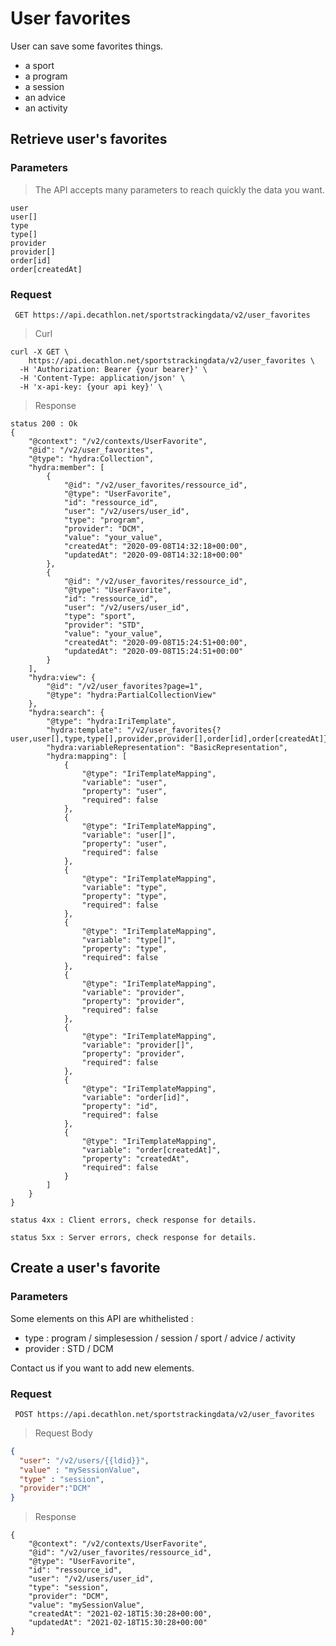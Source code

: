 # User favorites

User can save some favorites things.

* a sport
* a program 
* a session 
* an advice
* an activity



## Retrieve user's favorites

### Parameters

> The API accepts many parameters to reach quickly the data you want.

```
user
user[]
type
type[]
provider
provider[]
order[id]
order[createdAt]
```


### Request

` GET https://api.decathlon.net/sportstrackingdata/v2/user_favorites`
 

> Curl

```shell
curl -X GET \
    https://api.decathlon.net/sportstrackingdata/v2/user_favorites \
  -H 'Authorization: Bearer {your bearer}' \
  -H 'Content-Type: application/json' \
  -H 'x-api-key: {your api key}' \
```


> Response

```
status 200 : Ok
{
    "@context": "/v2/contexts/UserFavorite",
    "@id": "/v2/user_favorites",
    "@type": "hydra:Collection",
    "hydra:member": [
        {
            "@id": "/v2/user_favorites/ressource_id",
            "@type": "UserFavorite",
            "id": "ressource_id",
            "user": "/v2/users/user_id",
            "type": "program",
            "provider": "DCM",
            "value": "your_value",
            "createdAt": "2020-09-08T14:32:18+00:00",
            "updatedAt": "2020-09-08T14:32:18+00:00"
        },
        {
            "@id": "/v2/user_favorites/ressource_id",
            "@type": "UserFavorite",
            "id": "ressource_id",
            "user": "/v2/users/user_id",
            "type": "sport",
            "provider": "STD",
            "value": "your_value",
            "createdAt": "2020-09-08T15:24:51+00:00",
            "updatedAt": "2020-09-08T15:24:51+00:00"
        }
    ],
    "hydra:view": {
        "@id": "/v2/user_favorites?page=1",
        "@type": "hydra:PartialCollectionView"
    },
    "hydra:search": {
        "@type": "hydra:IriTemplate",
        "hydra:template": "/v2/user_favorites{?user,user[],type,type[],provider,provider[],order[id],order[createdAt]}",
        "hydra:variableRepresentation": "BasicRepresentation",
        "hydra:mapping": [
            {
                "@type": "IriTemplateMapping",
                "variable": "user",
                "property": "user",
                "required": false
            },
            {
                "@type": "IriTemplateMapping",
                "variable": "user[]",
                "property": "user",
                "required": false
            },
            {
                "@type": "IriTemplateMapping",
                "variable": "type",
                "property": "type",
                "required": false
            },
            {
                "@type": "IriTemplateMapping",
                "variable": "type[]",
                "property": "type",
                "required": false
            },
            {
                "@type": "IriTemplateMapping",
                "variable": "provider",
                "property": "provider",
                "required": false
            },
            {
                "@type": "IriTemplateMapping",
                "variable": "provider[]",
                "property": "provider",
                "required": false
            },
            {
                "@type": "IriTemplateMapping",
                "variable": "order[id]",
                "property": "id",
                "required": false
            },
            {
                "@type": "IriTemplateMapping",
                "variable": "order[createdAt]",
                "property": "createdAt",
                "required": false
            }
        ]
    }
}

status 4xx : Client errors, check response for details.

status 5xx : Server errors, check response for details.
```

## Create a user's favorite

### Parameters

Some elements on this API are whithelisted :

* type : program / simplesession / session / sport / advice / activity
* provider : STD / DCM

Contact us if you want to add new elements.


### Request

` POST https://api.decathlon.net/sportstrackingdata/v2/user_favorites`

> Request Body

```json
{
  "user": "/v2/users/{{ldid}}",
  "value" : "mySessionValue",
  "type" : "session",
  "provider":"DCM"
}
```

> Response

```
{
    "@context": "/v2/contexts/UserFavorite",
    "@id": "/v2/user_favorites/ressource_id",
    "@type": "UserFavorite",
    "id": "ressource_id",
    "user": "/v2/users/user_id",
    "type": "session",
    "provider": "DCM",
    "value": "mySessionValue",
    "createdAt": "2021-02-18T15:30:28+00:00",
    "updatedAt": "2021-02-18T15:30:28+00:00"
}
```

